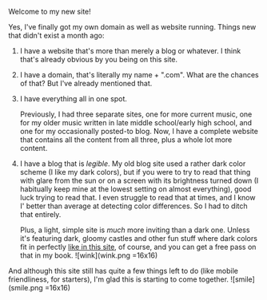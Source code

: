 

Welcome to my new site!

Yes, I've finally got my own domain as well as website running. Things new that didn't exist a month ago:

1.  I have a website that's more than merely a blog or whatever. I think that's already obvious by you being on this site.

2.  I have a domain, that's literally my name + ".com". What are the chances of that? But I've already mentioned that.

3.  I have everything all in one spot.

    Previously, I had three separate sites, one for more current music, one for my older music written in late middle school/early high school, and one for my occasionally posted-to blog. Now, I have a complete website that contains all the content from all three, plus a whole lot more content.

4.  I have a blog that is *legible*. My old blog site used a rather dark color scheme (I like my dark colors), but if you were to try to read that thing with glare from the sun or on a screen with its brightness turned down (I habitually keep mine at the lowest setting on almost everything), good luck trying to read that. I even struggle to read that at times, and I know I' better than average at detecting color differences. So I had to ditch that entirely.

    Plus, a light, simple site is *much* more inviting than a dark one. Unless it's featuring dark, gloomy castles and other fun stuff where dark colors fit in perfectly [like in this site](http://www.thebelfry.rip/), of course, and you can get a free pass on that in my book. ![wink](wink.png =16x16)

And although this site still has quite a few things left to do (like mobile
friendliness, for starters), I'm glad this is starting to come together.
![smile](smile.png =16x16)
